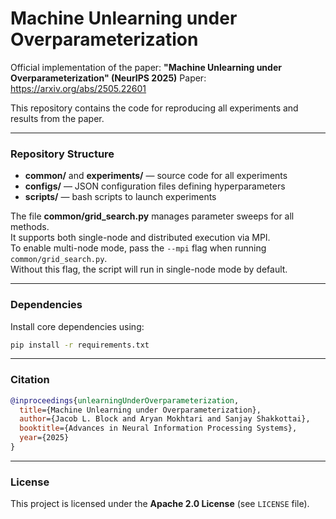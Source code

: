 Machine Unlearning under Overparameterization
=================================================

Official implementation of the paper:
**"Machine Unlearning under Overparameterization" (NeurIPS 2025)**
Paper: https://arxiv.org/abs/2505.22601

This repository contains the code for reproducing all experiments and results from the paper.

---

### Repository Structure

- **common/** and **experiments/** — source code for all experiments  
- **configs/** — JSON configuration files defining hyperparameters  
- **scripts/** — bash scripts to launch experiments  

The file **common/grid_search.py** manages parameter sweeps for all methods.  
It supports both single-node and distributed execution via MPI.  
To enable multi-node mode, pass the `--mpi` flag when running `common/grid_search.py`.  
Without this flag, the script will run in single-node mode by default.

---

### Dependencies

Install core dependencies using:

```bash
pip install -r requirements.txt
```

---

### Citation

```bibtex
@inproceedings{unlearningUnderOverparameterization,
  title={Machine Unlearning under Overparameterization},
  author={Jacob L. Block and Aryan Mokhtari and Sanjay Shakkottai},
  booktitle={Advances in Neural Information Processing Systems},
  year={2025}
}
```

---

### License

This project is licensed under the **Apache 2.0 License** (see `LICENSE` file).
